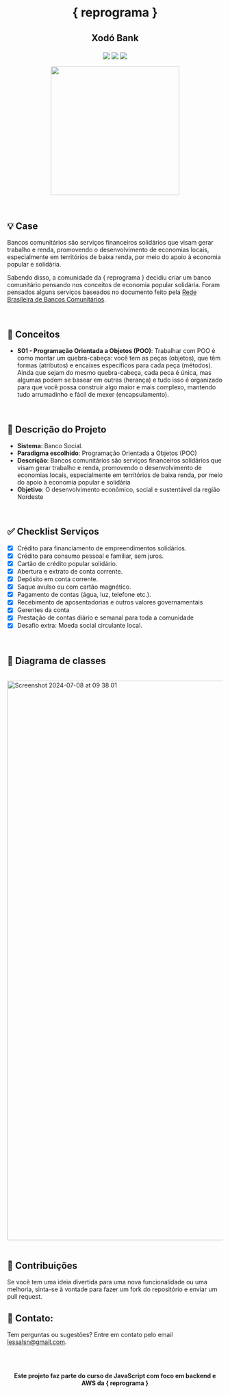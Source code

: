 # <p align = "center">{ reprograma } </p>
## <p align = "center">Xodó Bank</p>

<p align = "center">
   <img src="https://img.shields.io/badge/autor-luanalessa-FF5757?style=flat-square" />
   <img src="https://img.shields.io/badge/semana-01-FF5757?style=flat-square" />
   <img src="https://img.shields.io/github/languages/count/luanalessa/ts-backend-template?color=FF5757&style=flat-square" />
</p>

<p align = "center">
  <img width="300px" src="https://github.com/luanalessa/on36-ijs-xodo-bank/assets/72531277/55e783ae-7df7-4af0-aa80-d1d507d5f2fb" />
</p>

<br>

## 💡 Case

Bancos comunitários são serviços financeiros solidários que visam gerar trabalho e renda, promovendo o desenvolvimento de economias locais, especialmente em territórios de baixa renda, por meio do apoio à economia popular e solidária.

Sabendo disso, a comunidade da { reprograma } decidiu criar um banco comunitário pensando nos conceitos de economia popular solidária. Foram pensados alguns serviços baseados no documento feito pela [Rede Brasileira de Bancos Comunitários](https://repositorio.ipea.gov.br/bitstream/11058/4059/1/bmt41_10_Eco_Bancos_41.pdf).

<br>

## 📕 Conceitos

- **S01 - Programação Orientada a Objetos (POO)**: Trabalhar com POO é como montar um quebra-cabeça: você tem as peças (objetos), que têm formas (atributos) e encaixes específicos para cada peça (métodos). Ainda que sejam do mesmo quebra-cabeça, cada peca é única, mas algumas podem se basear em outras (herança) e tudo isso é organizado para que você possa construir algo maior e mais complexo, mantendo tudo arrumadinho e fácil de mexer (encapsulamento).

<br>

## 📂 Descrição do Projeto

- **Sistema**: Banco Social.
- **Paradigma escolhido**:  Programação Orientada a Objetos (POO)
- **Descrição**: Bancos comunitários são serviços financeiros solidários que visam gerar trabalho e renda, promovendo o desenvolvimento de economias locais, especialmente em territórios de baixa renda, por meio do apoio à economia popular e solidária
- **Objetivo**:  O desenvolvimento econômico, social e sustentável da região Nordeste

<br>

## ✅ Checklist Serviços

- [x] Crédito para financiamento de empreendimentos solidários.
- [x] Crédito para consumo pessoal e familiar, sem juros.
- [x] Cartão de crédito popular solidário.
- [x] Abertura e extrato de conta corrente.
- [x] Depósito em conta corrente.
- [x] Saque avulso ou com cartão magnético.
- [x] Pagamento de contas (água, luz, telefone etc.).
- [x] Recebimento de aposentadorias e outros valores governamentais
- [x] Gerentes da conta
- [x] Prestação de contas diário e semanal para toda a comunidade
- [x] Desafio extra: Moeda social circulante local.
<br>

## 🚩 Diagrama de classes 
<br>

<img width="1306" alt="Screenshot 2024-07-08 at 09 38 01" src="https://github.com/luanalessa/on36-ijs-xodo-bank/assets/72531277/11130b82-3ccb-4509-9ea5-92522b131f8b">

<br>
<br> 

## 🤝 Contribuições

Se você tem uma ideia divertida para uma nova funcionalidade ou uma melhoria, sinta-se à vontade para fazer um fork do repositório e enviar um pull request. 
<br> 

## 📧 Contato: 

Tem perguntas ou sugestões? Entre em contato pelo email lessalsn@gmail.com.

<br> 
<br> 

<strong><p align = "center"> Este projeto faz parte do curso de JavaScript com foco em backend e AWS da { reprograma } </p></strong>
